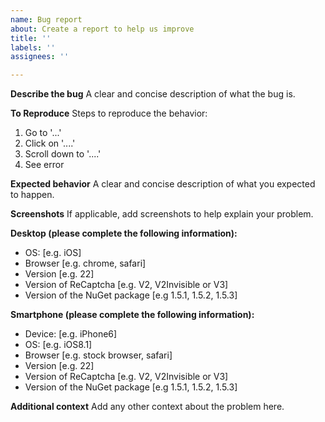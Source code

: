 ```yaml
---
name: Bug report
about: Create a report to help us improve
title: ''
labels: ''
assignees: ''

---
```


**Describe the bug**
A clear and concise description of what the bug is.

**To Reproduce**
Steps to reproduce the behavior:
1. Go to '...'
2. Click on '....'
3. Scroll down to '....'
4. See error

**Expected behavior**
A clear and concise description of what you expected to happen.

**Screenshots**
If applicable, add screenshots to help explain your problem.

**Desktop (please complete the following information):**
 - OS: [e.g. iOS]
 - Browser [e.g. chrome, safari]
 - Version [e.g. 22]
 - Version of ReCaptcha [e.g. V2, V2Invisible or V3]
 - Version of the NuGet package [e.g 1.5.1, 1.5.2, 1.5.3]

**Smartphone (please complete the following information):**
 - Device: [e.g. iPhone6]
 - OS: [e.g. iOS8.1]
 - Browser [e.g. stock browser, safari]
 - Version [e.g. 22]
 - Version of ReCaptcha [e.g. V2, V2Invisible or V3]
 - Version of the NuGet package [e.g 1.5.1, 1.5.2, 1.5.3]

**Additional context**
Add any other context about the problem here.
